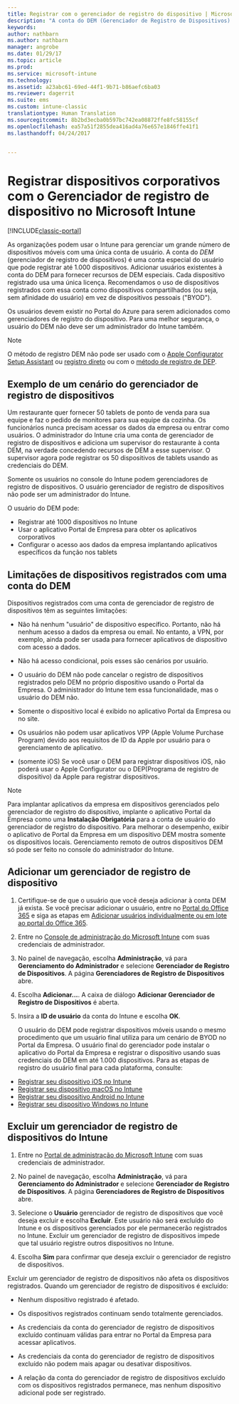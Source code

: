 ```yaml
---
title: Registrar com o gerenciador de registro do dispositivo | Microsoft Docs
description: "A conta do DEM (Gerenciador de Registro de Dispositivos) pode gerenciar grandes quantidades de dispositivos móveis corporativos compartilhados com uma única conta de usuário."
keywords: 
author: nathbarn
ms.author: nathbarn
manager: angrobe
ms.date: 01/29/17
ms.topic: article
ms.prod: 
ms.service: microsoft-intune
ms.technology: 
ms.assetid: a23abc61-69ed-44f1-9b71-b86aefc6ba03
ms.reviewer: dagerrit
ms.suite: ems
ms.custom: intune-classic
translationtype: Human Translation
ms.sourcegitcommit: 8b2bd3ecba0b597bc742ea08872ffe8fc58155cf
ms.openlocfilehash: ea57a51f2855dea416ad4a76e657e1846ffe41f1
ms.lasthandoff: 04/24/2017


---
```



# <a name="enroll-corporate-owned-devices-with-the-device-enrollment-manager-in-microsoft-intune"></a>Registrar dispositivos corporativos com o Gerenciador de registro de dispositivo no Microsoft Intune

[!INCLUDE[classic-portal](../includes/classic-portal.md)]

As organizações podem usar o Intune para gerenciar um grande número de dispositivos móveis com uma única conta de usuário. A conta do *DEM* (gerenciador de registro de dispositivos) é uma conta especial do usuário que pode registrar até 1.000 dispositivos. Adicionar usuários existentes à conta do DEM para fornecer recursos de DEM especiais. Cada dispositivo registrado usa uma única licença. Recomendamos o uso de dispositivos registrados com essa conta como dispositivos compartilhados (ou seja, sem afinidade do usuário) em vez de dispositivos pessoais ("BYOD").  

Os usuários devem existir no Portal do Azure para serem adicionados como gerenciadores de registro do dispositivo. Para uma melhor segurança, o usuário do DEM não deve ser um administrador do Intune também.

>[!NOTE]
>O método de registro DEM não pode ser usado com o [Apple Configurator Setup Assistant](ios-setup-assistant-enrollment-in-microsoft-intune.md) ou [registro direto](ios-direct-enrollment-in-microsoft-intune.md) ou com o [método de registro de DEP](ios-device-enrollment-program-in-microsoft-intune.md).

## <a name="example-of-a-device-enrollment-manager-scenario"></a>Exemplo de um cenário do gerenciador de registro de dispositivos

Um restaurante quer fornecer 50 tablets de ponto de venda para sua equipe e faz o pedido de monitores para sua equipe da cozinha. Os funcionários nunca precisam acessar os dados da empresa ou entrar como usuários. O administrador do Intune cria uma conta de gerenciador de registro de dispositivos e adiciona um supervisor do restaurante à conta DEM, na verdade concedendo recursos de DEM a esse supervisor. O supervisor agora pode registrar os 50 dispositivos de tablets usando as credenciais do DEM.

Somente os usuários no console do Intune podem gerenciadores de registro de dispositivos. O usuário gerenciador de registro de dispositivos não pode ser um administrador do Intune.

O usuário do DEM pode:

-   Registrar até 1000 dispositivos no Intune
-   Usar o aplicativo Portal de Empresa para obter os aplicativos corporativos
-   Configurar o acesso aos dados da empresa implantando aplicativos específicos da função nos tablets

## <a name="limitations-of-devices-that-are-enrolled-with-a-dem-account"></a>Limitações de dispositivos registrados com uma conta do DEM

Dispositivos registrados com uma conta de gerenciador de registro de dispositivos têm as seguintes limitações:

  - Não há nenhum "usuário" de dispositivo específico. Portanto, não há nenhum acesso a dados da empresa ou email. No entanto, a VPN, por exemplo, ainda pode ser usada para fornecer aplicativos de dispositivo com acesso a dados.

  - Não há acesso condicional, pois esses são cenários por usuário.

  - O usuário do DEM não pode cancelar o registro de dispositivos registrados pelo DEM no próprio dispositivo usando o Portal da Empresa. O administrador do Intune tem essa funcionalidade, mas o usuário do DEM não.

  - Somente o dispositivo local é exibido no aplicativo Portal da Empresa ou no site.

  - Os usuários não podem usar aplicativos VPP (Apple Volume Purchase Program) devido aos requisitos de ID da Apple por usuário para o gerenciamento de aplicativo.

  - (somente iOS) Se você usar o DEM para registrar dispositivos iOS, não poderá usar o Apple Configurator ou o DEP(Programa de registro de dispositivo) da Apple para registrar dispositivos.

> [!NOTE]
> Para implantar aplicativos da empresa em dispositivos gerenciados pelo gerenciador de registro do dispositivo, implante o aplicativo Portal da Empresa como uma **Instalação Obrigatória** para a conta de usuário do gerenciador de registro do dispositivo.
> Para melhorar o desempenho, exibir o aplicativo de Portal da Empresa em um dispositivo DEM mostra somente os dispositivos locais. Gerenciamento remoto de outros dispositivos DEM só pode ser feito no console do administrador do Intune.


## <a name="add-a-device-enrollment-manager"></a>Adicionar um gerenciador de registro de dispositivo

1.  Certifique-se de que o usuário que você deseja adicionar à conta DEM já exista. Se você precisar adicionar o usuário, entre no [Portal do Office 365](https://go.microsoft.com/fwlink/p/?LinkId=698854) e siga as etapas em [Adicionar usuários individualmente ou em lote ao portal do Office 365](https://support.office.com/article/Add-users-individually-or-in-bulk-to-Office-365-Admin-Help-1970f7d6-03b5-442f-b385-5880b9c256ec).

2.  Entre no [Console de administração do Microsoft Intune](https://manage.microsoft.com) com suas credenciais de administrador.

3.  No painel de navegação, escolha **Administração**, vá para **Gerenciamento do Administrador** e selecione **Gerenciador de Registro de Dispositivos**. A página **Gerenciadores de Registro de Dispositivos** abre.

4.  Escolha **Adicionar...**. A caixa de diálogo **Adicionar Gerenciador de Registro de Dispositivos** é aberta.

5.  Insira a **ID de usuário** da conta do Intune e escolha **OK**.

    O usuário do DEM pode registrar dispositivos móveis usando o mesmo procedimento que um usuário final utiliza para um cenário de BYOD no Portal da Empresa. O usuário final do gerenciador pode instalar o aplicativo do Portal da Empresa e registrar o dispositivo usando suas credenciais do DEM em até 1.000 dispositivos. Para as etapas de registro do usuário final para cada plataforma, consulte:

  - [Registrar seu dispositivo iOS no Intune](https://docs.microsoft.com/intune/enduser/enroll-your-device-in-intune-ios)
  - [Registrar seu dispositivo macOS no Intune](https://docs.microsoft.com/intune/enduser/enroll-your-device-in-intune-macos)
  - [Registrar seu dispositivo Android no Intune](https://docs.microsoft.com/intune/enduser/enroll-your-device-in-intune-android)
  - [Registrar seu dispositivo Windows no Intune](https://docs.microsoft.com/intune/enduser/enroll-your-device-in-intune-windows)

## <a name="delete-a-device-enrollment-manager-from-intune"></a>Excluir um gerenciador de registro de dispositivos do Intune

1.  Entre no [Portal de administração do Microsoft Intune](https://manage.microsoft.com) com suas credenciais de administrador.

2.  No painel de navegação, escolha **Administração**, vá para **Gerenciamento do Administrador** e selecione **Gerenciador de Registro de Dispositivos**. A página **Gerenciadores de Registro de Dispositivos** abre.

3.  Selecione o **Usuário** gerenciador de registro de dispositivos que você deseja excluir e escolha **Excluir**. Este usuário não será excluído do Intune e os dispositivos gerenciados por ele permanecerão registrados no Intune. Excluir um gerenciador de registro de dispositivos impede que tal usuário registre outros dispositivos no Intune.

4.  Escolha **Sim** para confirmar que deseja excluir o gerenciador de registro de dispositivos.

Excluir um gerenciador de registro de dispositivos não afeta os dispositivos registrados. Quando um gerenciador de registro de dispositivos é excluído:

-   Nenhum dispositivo registrado é afetado.

-   Os dispositivos registrados continuam sendo totalmente gerenciados.

-   As credenciais da conta do gerenciador de registro de dispositivos excluído continuam válidas para entrar no Portal da Empresa para acessar aplicativos.

-   As credenciais da conta do gerenciador de registro de dispositivos excluído não podem mais apagar ou desativar dispositivos.

-   A relação da conta do gerenciador de registro de dispositivos excluído com os dispositivos registrados permanece, mas nenhum dispositivo adicional pode ser registrado.

